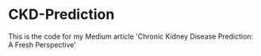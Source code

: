 # CKD-Prediction
This is the code for my Medium article 'Chronic Kidney Disease Prediction: A Fresh Perspective'
